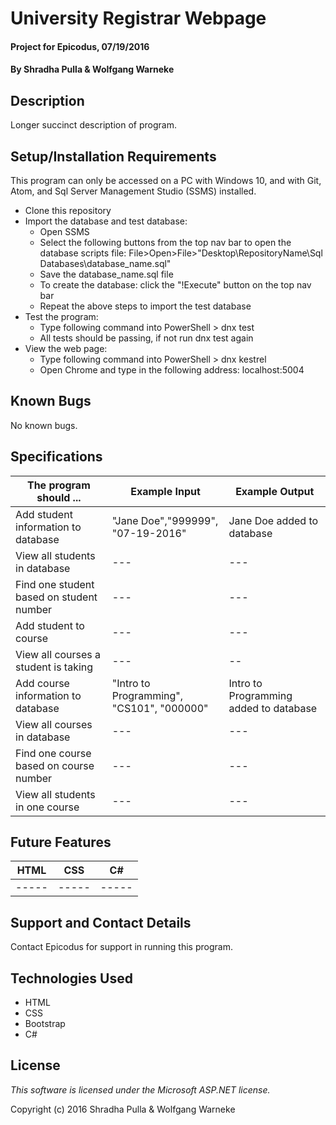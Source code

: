 # University Registrar Webpage

#### Project for Epicodus, 07/19/2016

#### By Shradha Pulla & Wolfgang Warneke

## Description

Longer succinct description of program.

## Setup/Installation Requirements

This program can only be accessed on a PC with Windows 10, and with Git, Atom, and Sql Server Management Studio (SSMS) installed.

* Clone this repository
* Import the database and test database:
  * Open SSMS
  * Select the following buttons from the top nav bar to open the database scripts file: File>Open>File>"Desktop\RepositoryName\Sql Databases\database_name.sql"
  * Save the database_name.sql file
  * To create the database: click the "!Execute" button on the top nav bar
  * Repeat the above steps to import the test database
* Test the program:
  * Type following command into PowerShell > dnx test
  * All tests should be passing, if not run dnx test again
* View the web page:
  * Type following command into PowerShell > dnx kestrel
  * Open Chrome and type in the following address: localhost:5004

## Known Bugs

No known bugs.

## Specifications

The program should ... | Example Input | Example Output
----- | ----- | -----
Add student information to database | "Jane Doe","999999", "07-19-2016" | Jane Doe added to database
View all students in database | --- | ---
Find one student based on student number | --- | ---
Add student to course | --- | ---
View all courses a student is taking | --- | --
Add course information to database | "Intro to Programming", "CS101", "000000" | Intro to Programming added to database
View all courses in database | --- | ---
Find one course based on course number | --- | ---
View all students in one course | --- | ---

## Future Features

HTML | CSS | C#
----- | ----- | -----
----- | ----- | -----

## Support and Contact Details

Contact Epicodus for support in running this program.

## Technologies Used

* HTML
* CSS
* Bootstrap
* C#

## License

*This software is licensed under the Microsoft ASP.NET license.*

Copyright (c) 2016 Shradha Pulla & Wolfgang Warneke
